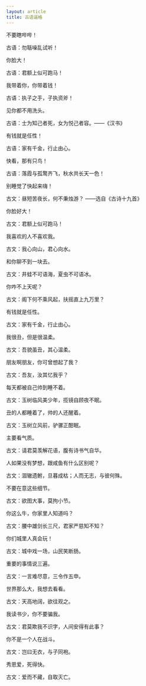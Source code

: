 ```yaml
---
layout: article
title: 古语逼格
---
```


不要瞎哔哔！

古语：勿聒噪乱试听！

你脸大！

古语：君额上似可跑马！

我带着你，你带着钱！

古语：执子之手，子执资斧！

见你都不用洗头。

古语：士为知己者死，女为悦己者容。——《汉书》

有钱就是任性！

古语：家有千金，行止由心。

快看，那有只鸟！

古语：落霞与孤鹜齐飞，秋水共长天一色！

别睡觉了快起来嗨！

古文：昼短苦夜长，何不秉烛游？ ——选自《古诗十九首》

你脸好大！

古文：君额上似可跑马！

我喜欢的人不喜欢我。

古文：我心向山，君心向水。


和你聊不到一块去。

古文：井蛙不可语海，夏虫不可语冰。

你咋不上天呢？

古文：阁下何不乘风起，扶摇直上九万里？

有钱就是任性。

古文：家有千金，行止由心。


我很丑，但是很温柔。

古文：吾貌虽丑，其心温柔。

朋友啊朋友，你可曾想起了我？

古文：吾友，汝其忆我乎？

每天都被自己帅到睡不着。

古文：玉树临风美少年，揽镜自顾夜不眠。


丑的人都睡着了，帅的人还醒着。

古文：玉树立风前，驴骡正酣眠。

主要看气质。

古文：请君莫羡解花语，腹有诗书气自华。

人如果没有梦想，跟咸鱼有什么区别呢？

古文：涸辙遗鲋，旦暮成枯；人而无志，与彼何殊。


不要在意这些细节。

古文：欲图大事，莫拘小节。

你这么牛，你家里人知道吗？

古文：腰中雄剑长三尺，君家严慈知不知？


你们城里人真会玩！

古文：城中戏一场，山民笑断肠。


重要的事情说三遍。

古文：一言难尽意，三令作五申。


世界那么大，我想去看看。

古文：天高地阔，欲往观之。

我读书少，你不要骗我。

古文：君莫欺我不识字，人间安得有此事？

你不是一个人在战斗。

古文：岂曰无衣，与子同袍。

秀恩爱，死得快。

古文：爱而不藏，自取灭亡。